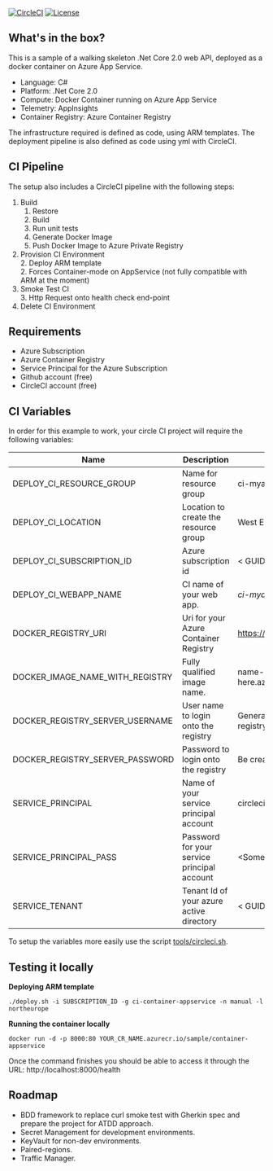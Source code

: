 [![CircleCI](https://circleci.com/gh/pjbgf/container_webapp_netcore.svg?style=svg)](https://circleci.com/gh/pjbgf/container_webapp_netcore) 
[![License](http://img.shields.io/:license-mit-blue.svg)](http://pjbgf.mit-license.org)  

## What's in the box?

This is a sample of a walking skeleton .Net Core 2.0 web API, deployed as a docker container on Azure App Service. 

- Language: C#
- Platform: .Net Core 2.0
- Compute: Docker Container running on Azure App Service
- Telemetry: AppInsights
- Container Registry: Azure Container Registry

The infrastructure required is defined as code, using ARM templates. The deployment pipeline is also defined as code using yml with CircleCI.

## CI Pipeline

The setup also includes a CircleCI pipeline with the following steps:

1. Build
    1. Restore 
    1. Build 
    1. Run unit tests
    1. Generate Docker Image
    1. Push Docker Image to Azure Private Registry
2. Provision CI Environment  
    2. Deploy ARM template  
    2. Forces Container-mode on AppService (not fully compatible with ARM at the moment)
3. Smoke Test CI  
    3. Http Request onto health check end-point
4. Delete CI Environment 

  
## Requirements  

- Azure Subscription
- Azure Container Registry
- Service Principal for the Azure Subscription
- Github account (free)
- CircleCI account (free)


## CI Variables

In order for this example to work, your circle CI project will require the following variables:

| Name        | Description | Example |  
| ----------- | ----------- | ----------- |   
| DEPLOY_CI_RESOURCE_GROUP | Name for resource group | ci-myapp-euw |
| DEPLOY_CI_LOCATION | Location to create the resource group | West Europe |
| DEPLOY_CI_SUBSCRIPTION_ID | Azure subscription id | < GUID > |	
| DEPLOY_CI_WEBAPP_NAME | CI name of your web app. | *ci-myapp-euw*.azurewebsites.net |
| DOCKER_REGISTRY_URI | Uri for your Azure Container Registry | https://name-goes-here.azurecr.io |
| DOCKER_IMAGE_NAME_WITH_REGISTRY | Fully qualified image name. | name-goes-here.azurecr.io/foldername/imagename:tag |
| DOCKER_REGISTRY_SERVER_USERNAME | User name to login onto the registry | Generally it is the same name as the registry. |
| DOCKER_REGISTRY_SERVER_PASSWORD | Password to login onto the registry | Be creative. ;) |
| SERVICE_PRINCIPAL | Name of your service principal account | circleci_deployment_account |
| SERVICE_PRINCIPAL_PASS | Password for your service principal account | <Some random, big and complex string.> |
| SERVICE_TENANT | Tenant Id of your azure active directory | < GUID > |

To setup the variables more easily use the script [tools/circleci.sh](tools/circleci.sh).


## Testing it locally  
**Deploying ARM template**
```
./deploy.sh -i SUBSCRIPTION_ID -g ci-container-appservice -n manual -l northeurope
```
**Running the container locally**
```
docker run -d -p 8000:80 YOUR_CR_NAME.azurecr.io/sample/container-appservice
```
Once the command finishes you should be able to access it through the URL: http://localhost:8000/health

## Roadmap

- BDD framework to replace curl smoke test with Gherkin spec and prepare the project for ATDD approach.
- Secret Management for development environments.
- KeyVault for non-dev environments.
- Paired-regions.
- Traffic Manager.